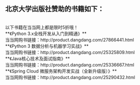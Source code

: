 ## 北京大学出版社赞助的书籍如下：

<br>
以下书籍在当当网上都是限时5折哦！
<br>
**《Python 3.x全栈开发从入门到精通》**  <br>
当当网购书链接：http://product.dangdang.com/27866441.html

<br>
**《Python 3 数据分析与机器学习实战》**  <br>
当当网购书链接：http://product.dangdang.com/25325809.html

<br>
**《Java核心技术及面试指南》**  <br>
当当网购书链接：http://product.dangdang.com/25336667.html
<br>
**《Spring Cloud 微服务架构开发实战（全新升级版）》**  <br>
当当网购书链接：http://product.dangdang.com/25290432.html


